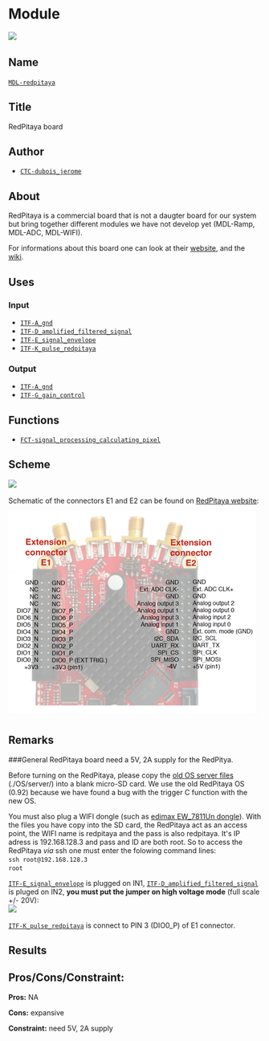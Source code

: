 # Module
![](viewme.png)

## Name
[`MDL-redpitaya`]()

## Title
RedPitaya board

## Author
* [`CTC-dubois_jerome`]()

## About
RedPitaya is a commercial board that is not a daugter board for our system but bring together different modules we have not develop yet (MDL-Ramp, MDL-ADC, MDL-WIFI).

For informations about this board one can look at their [website](http://www.redpitaya.com), and the [wiki]().

## Uses
### Input
* [`ITF-A_gnd`]()
* [`ITF-D_amplified_filtered_signal`]()
* [`ITF-E_signal_envelope`]()
* [`ITF-K_pulse_redpitaya`]()

### Output
* [`ITF-A_gnd`]()
* [`ITF-G_gain_control`]()

## Functions
* [`FCT-signal_processing_calculating_pixel`]()

## Scheme
![](images/scheme.png)

Schematic of the connectors E1 and E2 can be found on [RedPitaya website](http://redpitaya.readthedocs.io/en/latest/doc/developerGuide/125-14/extent.html):

![](./images/connectors.png)


## Remarks

###General
RedPitaya board need a 5V, 2A supply for the RedPitya.

Before turning on the RedPitaya, please copy the [old OS server files](./OS/server/) (./OS/server/) into a blank micro-SD card. We use the old RedPitaya OS (0.92) because we have found a bug with the trigger C function with the new OS.

You must also plug a WIFI dongle (such as [edimax EW_7811Un dongle](http://www.edimax.fr/edimax/merchandise/merchandise_detail/data/edimax/fr/wireless_adapters_n150/ew-7811un/)). With the files you have copy into the SD card, the RedPitaya act as an access point, the WIFI name is redpitaya and the pass is also redpitaya. It's IP adress is 192.168.128.3 and pass and ID are both root. So to access the RedPitaya *via* ssh one must enter the folowing command lines:  
`ssh root@192.168.128.3`  
`root`

[`ITF-E_signal_envelope`]() is plugged on IN1, [`ITF-D_amplified_filtered_signal`]() is pluged on IN2, **you must put the jumper on high voltage mode** (full scale +/- 20V):  
![](./images/lv_hv.png)


[`ITF-K_pulse_redpitaya`]() is connect to PIN 3 (DIO0_P) of E1 connector.
## Results

## Pros/Cons/Constraint:

**Pros:** NA

**Cons:** expansive

**Constraint:** need 5V, 2A supply
